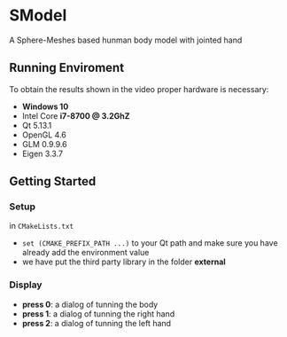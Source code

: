 # SModel
A Sphere-Meshes based hunman body model with jointed hand

## Running Enviroment
To obtain the results shown in the video proper hardware is necessary:
- **Windows 10**
- Intel Core **i7-8700 @ 3.2GhZ**
- Qt 5.13.1
- OpenGL 4.6
- GLM 0.9.9.6
- Eigen 3.3.7

## Getting Started

### Setup

in `CMakeLists.txt`

* `set (CMAKE_PREFIX_PATH ...)` to your Qt path and make sure you have already add the environment value
* we have put the third party library in the folder **external**

### Display

* **press 0**: a dialog of tunning the body
* **press 1**: a dialog of tunning the right hand
* **press 2**: a dialog of tunning the left hand

